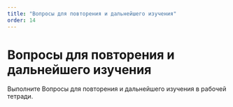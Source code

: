 ```yaml
---
title: "Вопросы для повторения и дальнейшего изучения"
order: 14
---
```


# Вопросы для повторения и дальнейшего изучения

Выполните Вопросы для повторения и дальнейшего изучения в рабочей тетради.